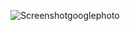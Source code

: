 ![Screenshotgooglephoto](https://user-images.githubusercontent.com/77617593/118370311-68f53b80-b5a7-11eb-9ff4-ea9579b5ee1e.png)

